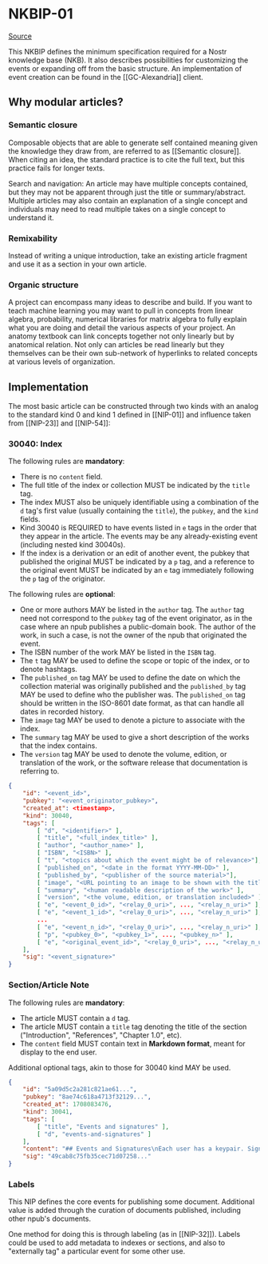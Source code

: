 # NKBIP-01 

[Source](https://github.com/limina1/NKBIPs)

This NKBIP defines the minimum specification required for a Nostr knowledge base (NKB). It also describes possibilities for customizing the events or expanding off from the basic structure. An implementation of event creation can be found in the [[GC-Alexandria]] client.

## Why modular articles?

### Semantic closure

Composable objects that are able to generate self contained meaning given the knowledge they draw from, are referred to as [[Semantic closure]]. When citing an idea, the standard practice is to cite the full text, but this practice fails for longer texts.

Search and navigation: An article may have multiple concepts contained, but they may not be apparent through just the title or summary/abstract. Multiple articles may also contain an explanation of a single concept and individuals may need to read multiple takes on a single concept to understand it.

### Remixability

Instead of writing a unique introduction, take an existing article fragment and use it as a section in your own article.

### Organic structure

A project can encompass many ideas to describe and build. If you want to teach machine learning you may want to pull in concepts from linear algebra, probability, numerical libraries for matrix algebra to fully explain what you are doing and detail the various aspects of your project. An anatomy textbook can link concepts together not only linearly but by anatomical relation. Not only can articles be read linearly but they themselves can be their own sub-network of hyperlinks to related concepts at various levels of organization.

## Implementation

The most basic article can be constructed through two kinds with an analog to the standard kind 0 and kind 1 defined in [[NIP-01]] and influence taken from [[NIP-23]] and [[NIP-54]]:

### 30040: Index

The following rules are **mandatory**:
- There is no ```content``` field.
- The full title of the index or collection MUST be indicated by the ```title``` tag. 
-  The index MUST also be uniquely identifiable using a combination of the ```d``` tag's first value (usually containing the ```title```), the ```pubkey```, and the ```kind``` fields.
-  Kind 30040 is REQUIRED to have events listed in ```e``` tags in the order that they appear in the article. The events may be any already-existing event (including nested kind 30040s).
-  If the index is a derivation or an edit of another event, the pubkey that published the original MUST be indicated by a ```p``` tag, and a reference to the original event MUST be indicated by an ```e``` tag immediately following the ```p``` tag of the originator.

The following rules are **optional**:
- One or more authors MAY be listed in the ```author``` tag.  The ```author``` tag need not correspond to the ```pubkey``` tag of the event originator, as in the case where an npub publishes a public-domain book.  The author of the work, in such a case, is not the owner of the npub that originated the event.
-  The ISBN number of the work MAY be listed in the ```ISBN``` tag.
-  The ```t``` tag MAY be used to define the scope or topic of the index, or to denote hashtags.
-  The ```published_on``` tag MAY be used to define the date on which the collection material was originally published and the ```published_by``` tag MAY be used to define who the publisher was. The ```published_on``` tag should be written in the ISO-8601 date format, as that can handle all dates in recorded history.
-  The ```image``` tag MAY be used to denote a picture to associate with the index.
-  The ```summary``` tag MAY be used to give a short description of the works that the index contains.
-  The ```version``` tag MAY be used to denote the volume, edition, or translation of the work, or the software release that documentation is referring to.

```json
{
	"id": "<event_id>",
	"pubkey": "<event_originator_pubkey>",
	"created_at": <timestamp>,
	"kind": 30040,
    "tags": [
	    [ "d", "<identifier>" ],
	    [ "title", "<full_index_title>" ],
	    [ "author", "<author_name>" ],
	    [ "ISBN", "<ISBN>" ],
	    [ "t", "<topics about which the event might be of relevance>"],
	    [ "published_on", "<date in the format YYYY-MM-DD>" ],
	    [ "published_by", "<publisher of the source material>"],
	    [ "image", "<URL pointing to an image to be shown with the title>" ],
	    [ "summary", "<human readable description of the work>" ],
	    [ "version", "<the volume, edition, or translation included>" ],
	    [ "e", "<event_0_id>", "<relay_0_uri>", ..., "<relay_n_uri>" ],
		[ "e", "<event_1_id>", "<relay_0_uri>", ..., "<relay_n_uri>" ],
		...
		[ "e", "<event_n_id>", "<relay_0_uri>", ..., "<relay_n_uri>" ],
		[ "p", "<pubkey_0>", "<pubkey_1>", ..., "<pubkey_n>" ],
		[ "e", "<original_event_id>", "<relay_0_uri>", ..., "<relay_n_uri>" ]
	],
	"sig": "<event_signature>"
}
```

### Section/Article Note

The following rules are **mandatory**:
- The article MUST contain a ```d``` tag.
- The article MUST contain a ```title``` tag denoting the title of the section ("Introduction", "References", "Chapter 1.0", etc).
- The ```content``` field MUST contain text in **Markdown format**, meant for display to the end user.

Additional optional tags, akin to those for 30040 kind MAY be used.

```json
{
	"id": "5a09d5c2a281c821ae61...",
	"pubkey": "8ae74c618a4713f32129...",
	"created_at": 1708083476,
	"kind": 30041,
	"tags": [
		[ "title", "Events and signatures" ],
		[ "d", "events-and-signatures" ]
	],
	"content": "## Events and Signatures\nEach user has a keypair. Signatures, public key, and encodings are done according to the Schnorr signatures standard for the curve secp256k1.\nThe only object type that exists is the event , which has the following format on the wire:\n...",
	"sig": "49cab8c75fb35cec71d07258..."
}
```

### Labels

This NIP defines the core events for publishing some document. Additional value is added through the curation of documents published, including other npub's documents.

One method for doing this is through labeling (as in [[NIP-32]]). Labels could be used to add metadata to indexes or sections, and also to "externally tag" a particular event for some other use.